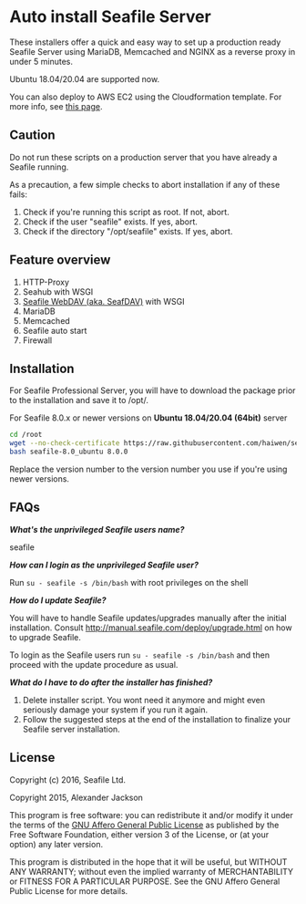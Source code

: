 # Auto install Seafile Server

These installers offer a quick and easy way to set up a production ready Seafile Server using MariaDB, Memcached and NGINX as a reverse proxy in under 5 minutes.

Ubuntu 18.04/20.04 are supported now.

You can also deploy to AWS EC2 using the Cloudformation template. For more info, see [this page](aws/README.md).

## Caution

Do not run these scripts on a production server that you have already a Seafile running. 

As a precaution, a few simple checks to abort installation if any of these fails:

1. Check if you're running this script as root. If not, abort.
2. Check if the user "seafile" exists. If yes, abort.
3. Check if the directory "/opt/seafile" exists. If yes, abort.


## Feature overview

1. HTTP-Proxy
2. Seahub with WSGI
3. [Seafile WebDAV (aka. SeafDAV)](https://download.seafile.com/published/seafile-manual/extension/webdav.md) with  WSGI
4. MariaDB
5. Memcached
6. Seafile auto start
7. Firewall


## Installation

For Seafile Professional Server, you will have to download the package prior to the installation and save it to /opt/.

For Seafile 8.0.x or newer versions on **Ubuntu 18.04/20.04 (64bit)** server

```bash
cd /root
wget --no-check-certificate https://raw.githubusercontent.com/haiwen/seafile-server-installer/master/seafile-8.0_ubuntu
bash seafile-8.0_ubuntu 8.0.0
```

Replace the version number to the version number you use if you're using newer versions.


## FAQs

***What's the unprivileged Seafile users name?***

seafile

***How can I login as the unprivileged Seafile user?***

Run `su - seafile -s /bin/bash` with root privileges on the shell

***How do I update Seafile?***

You will have to handle Seafile updates/upgrades manually after the initial installation. Consult http://manual.seafile.com/deploy/upgrade.html on how to upgrade Seafile.

To login as the Seafile users run `su - seafile -s /bin/bash` and then proceed with the update procedure as usual.

***What do I have to do after the installer has finished?***

1. Delete installer script. You wont need it anymore and might even seriously damage your system if you run it again.
2. Follow the suggested steps at the end of the installation to finalize your Seafile server installation.


## License

Copyright (c) 2016, Seafile Ltd.

Copyright 2015, Alexander Jackson

This program is free software: you can redistribute it and/or modify
it under the terms of the [GNU Affero General Public License](http://www.gnu.org/licenses/agpl-3.0.html) as published by
the Free Software Foundation, either version 3 of the License, or
(at your option) any later version.

This program is distributed in the hope that it will be useful,
but WITHOUT ANY WARRANTY; without even the implied warranty of
MERCHANTABILITY or FITNESS FOR A PARTICULAR PURPOSE.  See the
GNU Affero General Public License for more details.
